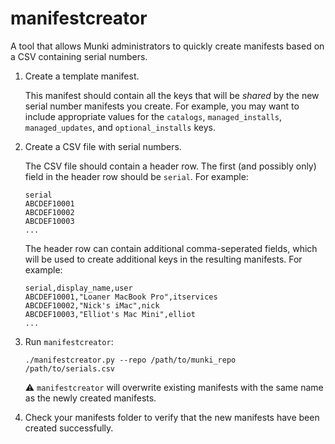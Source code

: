 # manifestcreator

A tool that allows Munki administrators to quickly create manifests based on a CSV containing serial numbers.

1. Create a template manifest.

    This manifest should contain all the keys that will be _shared_ by the new serial number manifests you create. For example, you may want to include appropriate values for the `catalogs`, `managed_installs`, `managed_updates`, and `optional_installs` keys.

1. Create a CSV file with serial numbers.

    The CSV file should contain a header row. The first (and possibly only) field in the header row should be `serial`. For example:

    ```
    serial
    ABCDEF10001
    ABCDEF10002
    ABCDEF10003
    ...
    ```

    The header row can contain additional comma-seperated fields, which will be used to create additional keys in the resulting manifests. For example:

    ```
    serial,display_name,user
    ABCDEF10001,"Loaner MacBook Pro",itservices
    ABCDEF10002,"Nick's iMac",nick
    ABCDEF10003,"Elliot's Mac Mini",elliot
    ...
    ```

1. Run `manifestcreator`:

    ```
    ./manifestcreator.py --repo /path/to/munki_repo /path/to/serials.csv
    ```

    :warning: `manifestcreator` will overwrite existing manifests with the same name as the newly created manifests.

1. Check your manifests folder to verify that the new manifests have been created successfully.

